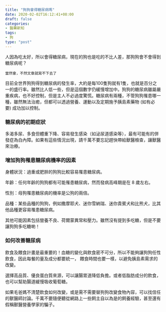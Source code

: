 ```yaml
---
title: "狗狗會得糖尿病嗎"
date: 2020-02-02T16:12:41+08:00
draft: false
categories:
- 醫藥新知
tags:
- 狗
type: "post"
---
```


人因為吃太好，所以會得糖尿病，現在的狗也是吃的不比人差，那狗狗會不會得到糖尿病呢？

```
當然會，不然文章就寫不下去了
```
目前全世界狗狗得到糖尿病的發生率，大約是每100隻狗就有1隻，也就是百分之一的盛行率。雖然比人低一些，但是這個數字仍緩慢增加中。狗狗的糖尿病雖屬嚴重疾病，也不好控制，但是主人不必過度驚慌。糖尿病有兩種，不管狗狗罹患哪一種，雖然無法治癒，但都可以透過營養、運動以及定期施予胰島素藥物 (如有必要) 成功加以控制。


<h3>糖尿病的初期症狀</h3>
多渴多尿、多食但體重下降、容易發生感染（如泌尿道感染等），最有可能有的併發症為白內障。如果有這些情況出現，請千萬不要忘記趕快帶給獸醫檢查，讓獸醫來治療。


<h3>增加狗狗罹患糖尿病機率的因素</h3>

身體狀況：過重或肥胖的狗狗比較容易罹患糖尿病。

年齡：任何年齡的狗狗都有可能罹患糖尿病，然而發病高峰期是在 8 歲左右。

性別：母狗罹患糖尿病的機率是公狗的兩倍。

品種：某些品種的狗狗，例如撒摩耶犬、迷你雪納瑞、迷你貴賓犬和比熊犬，比其他品種更容易罹患糖尿病。

其他可能因素包括營養不良、荷爾蒙異常和壓力。雖然沒有提到多吃糖，但是不要讓狗狗多吃糖喲！


<h3>如何改善糖尿病</h3>

飲食及餵食計畫是最重要的！血糖的變化與飲食密不可分，所以不能夠讓狗狗任性飲食，因此每餐的量及成分都要統一，
餵食時間也要一樣，以避免胰島素需求的改變。

選擇高品質、優良蛋白質來源，可以讓腸胃道降低負擔。或者低脂肪成分的飲食，也可以幫助腸道緩慢吸收葡萄糖。

如果毛爸媽不清楚飲食如何改變，或是需不需要替狗狗改變食物內容，可以找信任的獸醫師討論。千萬不要隨便聽從網路上一些飼主自以為是的飼養經驗，甚至還有假稱獸醫營養學家的騙子。